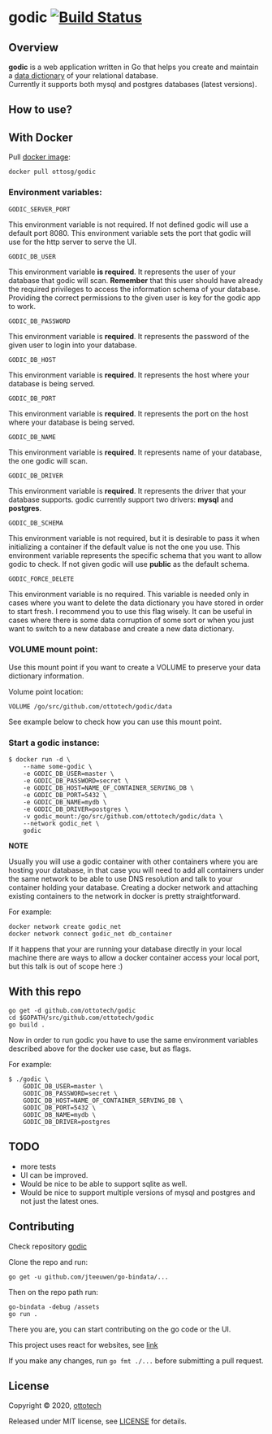 godic [![Build Status](https://travis-ci.org/ottotech/godic.svg?branch=master)](https://travis-ci.org/ottotech/godic)
=========

## Overview

**godic** is a web application written in Go that helps you create and maintain a [data dictionary](https://en.wikipedia.org/wiki/Data_dictionary) of your relational database. <br> Currently it supports both mysql and postgres databases (latest versions). 

## How to use?

## With Docker
Pull [docker image](https://hub.docker.com/repository/docker/ottosg/godic):
```
docker pull ottosg/godic
```

### Environment variables:

```GODIC_SERVER_PORT```

This environment variable is not required. 
If not defined godic will use a default port 8080. This environment variable sets 
the port that godic will use for the http server to serve the UI.

```GODIC_DB_USER```

This environment variable **is required**. It represents the user of your database
that godic will scan. **Remember** that this user should have already the required
privileges to access the information schema of your database. Providing the correct
permissions to the given user is key for the godic app to work.  

```GODIC_DB_PASSWORD```

This environment variable is **required**. It represents the password of the given user to login into your database. 

```GODIC_DB_HOST```

This environment variable is **required**. It represents the host where your database is being served.

```GODIC_DB_PORT```

This environment variable is **required**. It represents the port on the host where your database is
being served.

```GODIC_DB_NAME```

This environment variable is **required**. It represents name of your database, the one godic will scan.

```GODIC_DB_DRIVER```

This environment variable is **required**. It represents the driver that your database supports.
godic currently support two drivers: **mysql** and **postgres**.

```GODIC_DB_SCHEMA```

This environment variable is not required, but it is desirable to pass it when initializing a container
if the default value is not the one you use. This environment variable represents the specific schema that
you want to allow godic to check. If not given godic will use **public** as the default schema. 

```GODIC_FORCE_DELETE```

This environment variable is no required. This variable is needed only in cases where you want to delete
the data dictionary you have stored in order to start fresh. I recommend you to use this flag wisely.
It can be useful in cases where there is some data corruption of some sort or when you just want to switch 
to a new database and create a new data dictionary. 

### VOLUME mount point:

Use this mount point if you want to create a VOLUME to preserve your data dictionary information.

Volume point location:
```
VOLUME /go/src/github.com/ottotech/godic/data
```

See example below to check how you can use this mount point.


### Start a godic instance:

```
$ docker run -d \
    --name some-godic \
    -e GODIC_DB_USER=master \
    -e GODIC_DB_PASSWORD=secret \
    -e GODIC_DB_HOST=NAME_OF_CONTAINER_SERVING_DB \
    -e GODIC_DB_PORT=5432 \
    -e GODIC_DB_NAME=mydb \ 
    -e GODIC_DB_DRIVER=postgres \
    -v godic_mount:/go/src/github.com/ottotech/godic/data \
    --network godic_net \
    godic
```

**NOTE**

Usually you will use a godic container with other containers where you are hosting your database, in that case
you will need to add all containers under the same network to be able to use DNS resolution and talk to your 
container holding your database. Creating a docker network and attaching existing containers to the network
in docker is pretty straightforward.

For example:

```
docker network create godic_net
docker network connect godic_net db_container
``` 

If it happens that your are running your database directly in your local machine there are ways to allow a docker 
container access your local port, but this talk is out of scope here :) 

## With this repo
```
go get -d github.com/ottotech/godic
cd $GOPATH/src/github.com/ottotech/godic
go build . 
```

Now in order to run godic you have to use the same environment variables described above
for the docker use case, but as flags.

For example:

```
$ ./godic \
    GODIC_DB_USER=master \
    GODIC_DB_PASSWORD=secret \
    GODIC_DB_HOST=NAME_OF_CONTAINER_SERVING_DB \
    GODIC_DB_PORT=5432 \
    GODIC_DB_NAME=mydb \ 
    GODIC_DB_DRIVER=postgres
``` 

## TODO
- more tests
- UI can be improved.
- Would be nice to be able to support sqlite as well. 
- Would be nice to support multiple versions of mysql and postgres and not just the latest ones.

## Contributing
Check repository [godic](https://github.com/ottotech/godic)

Clone the repo and run:
```
go get -u github.com/jteeuwen/go-bindata/...
```

Then on the repo path run:
```
go-bindata -debug /assets
go run .
``` 

There you are, you can start contributing on the go code or the UI.

This project uses react for websites, see [link](https://reactjs.org/docs/add-react-to-a-website.html)

If you make any changes, run ```go fmt ./...``` before submitting a pull request.

## License

Copyright ©‎ 2020, [ottotech](https://ottotech.site/)

Released under MIT license, see [LICENSE](https://github.com/ottotech/godic/blob/master/LICENSE.md) for details.